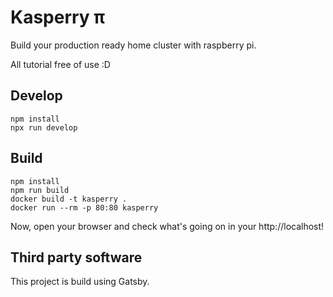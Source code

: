 # Kasperry π

Build your production ready home cluster with raspberry pi.

All tutorial free of use :D


## Develop

```
npm install
npx run develop
```


## Build

```
npm install
npm run build
docker build -t kasperry .
docker run --rm -p 80:80 kasperry
```

Now, open your browser and check what's going on in your http://localhost!

## Third party software

This project is build using Gatsby.
